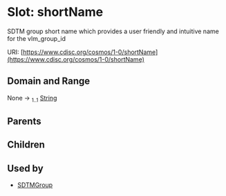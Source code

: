 
# Slot: shortName


SDTM group short name which provides a user friendly and intuitive name for the vlm_group_id

URI: [https://www.cdisc.org/cosmos/1-0/shortName](https://www.cdisc.org/cosmos/1-0/shortName)


## Domain and Range

None &#8594;  <sub>1..1</sub> [String](types/String.md)

## Parents


## Children


## Used by

 * [SDTMGroup](SDTMGroup.md)
